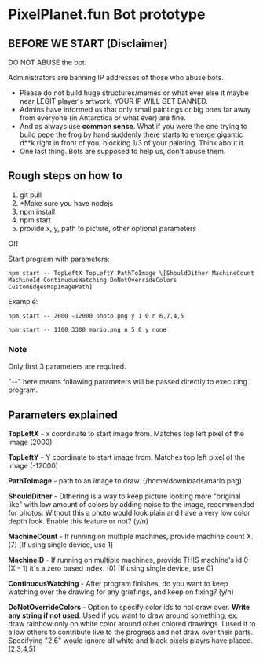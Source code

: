 ﻿# PixelPlanet.fun Bot prototype

## BEFORE WE START (Disclaimer)

DO NOT ABUSE the bot.

Administrators are banning IP addresses of those who abuse bots.

* Please do not build huge structures/memes or what ever else it maybe near LEGIT player's artwork. YOUR IP WILL GET BANNED.
* Admins have informed us that only small paintings or big ones far away from everyone (in Antarctica or what ever) are fine.
* And as always use **common sense**. What if you were the one trying to build pepe the frog by hand suddenly there starts to emerge gigantic d\*\*k right in front of you, blocking 1/3 of your painting. Think about it.
* One last thing. Bots are supposed to help us, don't abuse them.

## Rough steps on how to

1. git pull
2. *Make sure you have nodejs
3. npm install
4. npm start
5. provide
  x,
  y,
  path to picture,
  other optional parameters

OR

Start program with parameters:

```batch
npm start -- TopLeftX TopLeftY PathToImage \[ShouldDither MachineCount MachineId ContinuousWatching DoNotOverrideColors CustomEdgesMapImagePath]
```

Example:

```batch
npm start -- 2000 -12000 photo.png y 1 0 n 6,7,4,5
```

```batch
npm start -- 1100 3300 mario.png n 5 0 y none
```

### Note

Only first 3 parameters are required.

"--" here means following parameters will be passed directly to executing program.

## Parameters explained

**TopLeftX** - x coordinate to start image from. Matches top left pixel of the image (2000)

**TopLeftY** - Y coordinate to start image from. Matches top left pixel of the image (-12000)

**PathToImage** - path to an image to draw. (/home/downloads/mario.png)

**ShouldDither** - Dithering is a way to keep picture looking more "original like" with low amount of colors by adding noise to the image, recommended for photos. Without this a photo would look plain and have a very low color depth look. Enable this feature or not? (y/n)

**MachineCount** - If running on multiple machines, provide machine count X. (7) \[If using single device, use 1]

**MachineID** - If running on multiple machines, provide THIS machine's id 0-(X - 1) it's a zero based index. (0) \[If using single device, use 0]

**ContinuousWatching** - After program finishes, do you want to keep watching over the drawing for any griefings, and keep on fixing? (y/n)

**DoNotOverrideColors** - Option to specify color ids to not draw over. **Write any string if not used**. Used if you want to draw around something, ex. draw rainbow only on white color around other colored drawings. I used it to allow others to contribute live to the progress and not draw over their parts. Specifying "2,6" would ignore all white and black pixels playrs have placed. (2,3,4,5)
